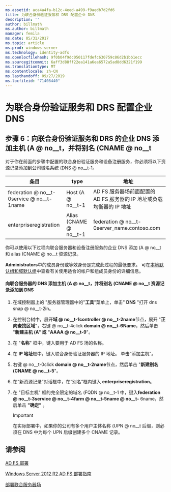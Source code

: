```yaml
---
ms.assetid: aca4a4fa-b12c-4eed-a499-f9aedb7d2fd6
title: 为联合身份验证服务和 DRS 配置企业 DNS
description: ''
author: billmath
ms.author: billmath
manager: femila
ms.date: 05/31/2017
ms.topic: article
ms.prod: windows-server
ms.technology: identity-adfs
ms.openlocfilehash: 9f0b04f9dc050117fdefc630759c86d2b1bb1ecc
ms.sourcegitcommit: 6aff3d88ff22ea141a6ea6572a5ad8dd6321f199
ms.translationtype: MT
ms.contentlocale: zh-CN
ms.lasthandoff: 09/27/2019
ms.locfileid: "71408440"
---
```

# <a name="configure-corporate-dns-for-the-federation-service-and-drs"></a>为联合身份验证服务和 DRS 配置企业 DNS
  
## <a name="step-6-add-a-host-a-and-alias-cname-resource-record-to-corporate-dns-for-the-federation-service-and-drs"></a>步骤 6：向联合身份验证服务和 DRS 的企业 DNS 添加主机 \(A @ no__t，并将别名 \(CNAME @ no__t  
对于你在前面的步骤中配置的联合身份验证服务和设备注册服务，你必须将以下资源记录添加到公司域名系统 \(DNS @ no__t-1。  
  
|条目|type|地址|  
|---------|--------|-----------|  
|federation @ no__t-0service @ no__t-1name|Host \(A @ no__t-1|AD FS 服务器场前面配置的 AD FS 服务器的 IP 地址或负载均衡器的 IP 地址|  
|enterpriseregistration|Alias \(CNAME @ no__t-1|federation @ no__t-0server\_name.contoso.com|  
  
你可以使用以下过程向联合服务器和设备注册服务的企业 DNS 添加 \(A @ no__t 和 alias \(CNAME @ no__t 资源记录。  
  
**Administrators**中的成员身份或等效身份是完成此过程的最低要求。  可在[本地默认组和域默认组](https://go.microsoft.com/fwlink/?LinkId=83477)中查看有关使用适合的帐户和组成员身份的详细信息。   
  
#### <a name="to-add-a-host-a-and-alias-cname-resource-records-to-dns-for-your-federation-server"></a>向联合服务器的 DNS 添加主机 \(A @ no__t，并将别名 \(CNAME @ no__t 资源记录添加到 DNS  
  
1.  在域控制器上的 "服务器管理器中的"**工具**"菜单上，单击" **DNS** "打开 dns snap @ no__t-2in。  
  
2.  在控制台树中，展开**域 @ no__t-1controller @ no__t-2name**节点，展开 "**正向查找区域**"，右键 @ no__t-4click **domain @ no__t-6Name**，然后单击 "**新建主机 \(A" 或 "AAAA @ no__t-9**"。  
  
3.  在 "**名称**" 框中，键入要用于 AD FS 场的名称。  
  
4.  在 **IP 地址**框中，键入联合身份验证服务器的 IP 地址。 单击“添加主机”。  
  
5.  右键 @ no__t-0click **domain @ no__t-2name**节点，然后单击 "**新建别名 \(CNAME @ no__t-5**"。  
  
6.  在“新资源记录”对话框中，在“别名”框内键入 **enterpriseregistration**。  
  
7.  在 "目标主机" 框的完全限定的域名 \(FQDN @ no__t-1 中，键入**federation @ no__t-3service @ no__t-4farm @ no__t-5name @ no__t-** 6name，然后单击 **"确定"** 。  
  
    > [!IMPORTANT]  
    > 在实际部署中，如果你的公司有多个用户主体名称 \(UPN @ no__t 后缀，则必须在 DNS 中为每个 UPN 后缀创建多个 CNAME 记录。  
  
## <a name="see-also"></a>请参阅 

[AD FS 部署](../../ad-fs/AD-FS-Deployment.md)  

[Windows Server 2012 R2 AD FS 部署指南](../../ad-fs/deployment/Windows-Server-2012-R2-AD-FS-Deployment-Guide.md)  
 
[部署联合服务器场](../../ad-fs/deployment/Deploying-a-Federation-Server-Farm.md)  
  

